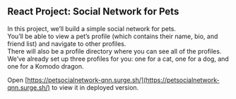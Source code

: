 ﻿## React Project: Social Network for Pets
In this project, we’ll build a simple social network for pets.  
You’ll be able to view a pet’s profile (which contains their name, bio, and friend list) and navigate to other profiles.  
There will also be a profile directory where you can see all of the profiles.
We’ve already set up three profiles for you: one for a cat, one for a dog, and one for a Komodo dragon.

Open [https://petsocialnetwork-qnn.surge.sh/](https://petsocialnetwork-qnn.surge.sh/) to view it in deployed version.
